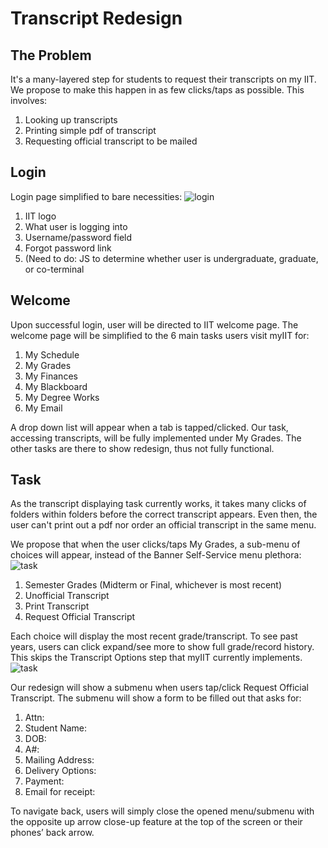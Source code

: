 # Transcript Redesign

## The Problem

It's a many-layered step for students to request their transcripts on my IIT. We propose to make this happen in as few clicks/taps as possible. This involves:

1. Looking up transcripts
2. Printing simple pdf of transcript
3. Requesting official transcript to be mailed

## Login

Login page simplified to bare necessities: ![](https://github.com/marciano117/project_3_team/blob/master/task-analysis/login.png "login")

1. IIT logo
2. What user is logging into
3. Username/password field
4. Forgot password link
5. (Need to do: JS to determine whether user is undergraduate, graduate, or co-terminal 

## Welcome

Upon successful login, user will be directed to IIT welcome page. The welcome page will be simplified to the 6 main tasks users visit myIIT for:

1. My Schedule
2. My Grades
3. My Finances
4. My Blackboard
5. My Degree Works
6. My Email

A drop down list will appear when a tab is tapped/clicked. Our task, accessing transcripts, will be fully implemented under My Grades. The other tasks are there to show redesign, thus not fully functional.

## Task

As the transcript displaying task currently works, it takes many clicks of folders within folders before the correct transcript appears. Even then, the user can't print out a pdf nor order an official transcript in the same menu. 

We propose that when the user clicks/taps My Grades, a sub-menu of choices will appear, instead of the Banner Self-Service menu plethora: ![](https://github.com/marciano117/project_3_team/blob/master/task-analysis/transcript-steps.png "task")

1. Semester Grades (Midterm or Final, whichever is most recent)
2. Unofficial Transcript
3. Print Transcript
4. Request Official Transcript 

Each choice will display the most recent grade/transcript. To see past years, users can click expand/see more to show full grade/record history. This skips the Transcript Options step that myIIT currently implements. ![](https://github.com/marciano117/project_3_team/blob/master/task-analysis/options.png "task")

Our redesign will show a submenu when users tap/click Request Official Transcript. The submenu will show a form to be filled out that asks for:  

1. Attn:
2. Student Name:
3. DOB:
4. A#: 
5. Mailing Address:
6. Delivery Options:
7. Payment:
8. Email for receipt:

To navigate back, users will simply close the opened menu/submenu with the opposite up arrow close-up feature at the top of the screen or their phones’ back arrow. 
